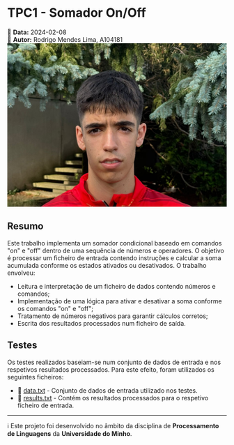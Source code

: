 # TPC1 - Somador On/Off

📅 **Data:** 2024-02-08  
👤 **Autor:** Rodrigo Mendes Lima, A104181  
![Foto](../Images/foto.jpg)  

## Resumo

Este trabalho implementa um somador condicional baseado em comandos "on" e "off" dentro de uma sequência de números e operadores. O objetivo é processar um ficheiro de entrada contendo instruções e calcular a soma acumulada conforme os estados ativados ou desativados. O trabalho envolveu:

- Leitura e interpretação de um ficheiro de dados contendo números e comandos;
- Implementação de uma lógica para ativar e desativar a soma conforme os comandos "on" e "off";
- Tratamento de números negativos para garantir cálculos corretos;
- Escrita dos resultados processados num ficheiro de saída.

## Testes

Os testes realizados baseiam-se num conjunto de dados de entrada e nos respetivos resultados processados. Para este efeito, foram utilizados os seguintes ficheiros:

- 📄 [data.txt](data.txt) - Conjunto de dados de entrada utilizado nos testes.
- 📄 [results.txt](results.txt) - Contém os resultados processados para o respetivo ficheiro de entrada.

---

ℹ️ Este projeto foi desenvolvido no âmbito da disciplina de **Processamento de Linguagens** da **Universidade do Minho**.
